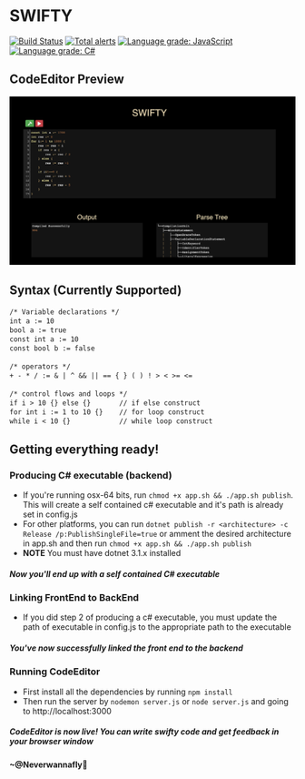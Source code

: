 # SWIFTY
[![Build Status](https://dev.azure.com/shubhamchess/Swifty/_apis/build/status/neverwannafly.Swifty?branchName=master)](https://dev.azure.com/shubhamchess/Swifty/_build/latest?definitionId=1&branchName=master)
[![Total alerts](https://img.shields.io/lgtm/alerts/g/neverwannafly/Swifty.svg?logo=lgtm&logoWidth=18)](https://lgtm.com/projects/g/neverwannafly/Swifty/alerts/)
[![Language grade: JavaScript](https://img.shields.io/lgtm/grade/javascript/g/neverwannafly/Swifty.svg?logo=lgtm&logoWidth=18)](https://lgtm.com/projects/g/neverwannafly/Swifty/context:javascript)
[![Language grade: C#](https://img.shields.io/lgtm/grade/csharp/g/neverwannafly/Swifty.svg?logo=lgtm&logoWidth=18)](https://lgtm.com/projects/g/neverwannafly/Swifty/context:csharp)

## CodeEditor Preview
<p align="center"><img src="img/demo.png" alt="Swifty"></p>

## Syntax (Currently Supported)
```
/* Variable declarations */
int a := 10
bool a := true
const int a := 10
const bool b := false

/* operators */
+ - * / := & | ^ && || == { } ( ) ! > < >= <= 

/* control flows and loops */
if i > 10 {} else {}       // if else construct
for int i := 1 to 10 {}    // for loop construct
while i < 10 {}            // while loop construct
```

## Getting everything ready!
### Producing C# executable (backend)
* If you're running osx-64 bits, run `chmod +x app.sh && ./app.sh publish`. This will create a self contained c# executable and it's path is already set in config.js
* For other platforms, you can run `dotnet publish -r <architecture> -c Release /p:PublishSingleFile=true` or amment the 
desired architecture in app.sh and then run `chmod +x app.sh && ./app.sh publish`
* <b>NOTE</b> You must have dotnet 3.1.x installed
##### Now you'll end up with a self contained C# executable

### Linking FrontEnd to BackEnd
* If you did step 2 of producing a c# executable, you must update the path of executable in config.js to the appropriate path to the executable
##### You've now successfully linked the front end to the backend

### Running CodeEditor
* First install all the dependencies by running `npm install`
* Then run the server by `nodemon server.js` or `node server.js` and going to http://localhost:3000
##### CodeEditor is now live! You can write swifty code and get feedback in your browser window

#### ~@Neverwannafly
